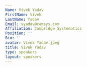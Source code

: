 ```yaml
---
Name: Vivek Yadav
FirstName: Vivek
LastName: Yadav
Email: vyadav@camsys.com
Affiliation: Cambridge Systematics
Position: ''
Bio: ''
avatar: Vivek Yadav.jpeg
title: Vivek Yadav
type: speakers
layout: speakers
---
```

